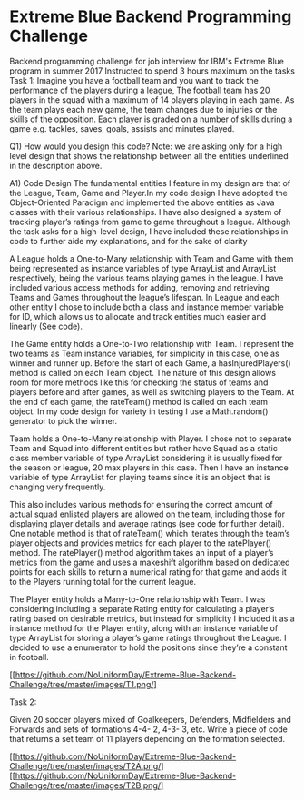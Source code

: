 # Extreme Blue Backend Programming Challenge
Backend programming challenge for job interview for IBM's Extreme Blue program in summer 2017
Instructed to spend 3 hours maximum on the tasks
Task 1:
Imagine you have a football team and you want to track the performance of the players
during a league, The football team has 20 players in the squad with a maximum of 14 players
playing in each game. As the team plays each new game, the team changes due to injuries or
the skills of the opposition. Each player is graded on a number of skills during a game e.g.
tackles, saves, goals, assists and minutes played.

Q1) How would you design this code? Note: we are asking only for a high level design that
shows the relationship between all the entities underlined in the description above.

A1) Code Design
The fundamental entities I feature in my design are that of the League, Team, Game
and Player.In my code design I have adopted the Object-Oriented Paradigm and
implemented the above entities as Java classes with their various relationships. I have
also designed a system of tracking player’s ratings from game to game throughout a
league. Although the task asks for a high-level design, I have included these
relationships in code to further aide my explanations, and for the sake of clarity

A League holds a One-to-Many relationship with Team and Game with them being
represented as instance variables of type ArrayList<Team> and ArrayList<Game>
respectively, being the various teams playing games in the league. I have included
various access methods for adding, removing and retrieving Teams and Games
throughout the league’s lifespan. In League and each other entity I chose to include
both a class and instance member variable for ID, which allows us to allocate and
track entities much easier and linearly (See code).

The Game entity holds a One-to-Two relationship with Team. I represent the two
teams as Team instance variables, for simplicity in this case, one as winner and runner
up. Before the start of each Game, a hasInjuredPlayers() method is called on each
Team object. The nature of this design allows room for more methods like this for
checking the status of teams and players before and after games, as well as switching
players to the Team. At the end of each game, the rateTeam() method is called on
each team object. In my code design for variety in testing I use a Math.random()
generator to pick the winner.

Team holds a One-to-Many relationship with Player. I chose not to separate Team and
Squad into different entities but rather have Squad as a static class member variable
of type ArrayList<Player> considering it is usually fixed for the season or league, 20
max players in this case. Then I have an instance variable of type ArrayList<Player> for
playing teams since it is an object that is changing very frequently.

This also includes various methods for ensuring the correct amount of actual squad
enlisted players are allowed on the team, including those for displaying player details
and average ratings (see code for further detail). One notable method is that of
rateTeam() which iterates through the team’s player objects and provides metrics for
each player to the ratePlayer() method. The ratePlayer() method algorithm takes an
input of a player’s metrics from the game and uses a makeshift algorithm based on
dedicated points for each skills to return a numerical rating for that game and adds it
to the Players running total for the current league.

The Player entity holds a Many-to-One relationship with Team. I was considering
including a separate Rating entity for calculating a player’s rating based on desirable
metrics, but instead for simplicity I included it as a instance method for the Player
entity, along with an instance variable of type ArrayList<Integer> for storing a player’s 
game ratings throughout the League. I decided to use a enumerator to hold the positions
since they’re a constant in football.

[[https://github.com/NoUniformDay/Extreme-Blue-Backend-Challenge/tree/master/images/T1.png/] 

Task 2:

Given 20 soccer players mixed of Goalkeepers, Defenders, Midfielders and Forwards and
sets of formations 4-4- 2, 4-3- 3, etc.
Write a piece of code that returns a set team of 11 players depending on the formation
selected.

[[https://github.com/NoUniformDay/Extreme-Blue-Backend-Challenge/tree/master/images/T2A.png/]
[[https://github.com/NoUniformDay/Extreme-Blue-Backend-Challenge/tree/master/images/T2B.png/]


